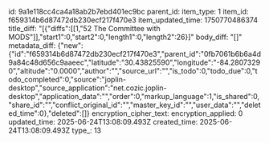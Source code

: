 id: 9a1e118cc4ca4a18ab2b7ebd401ec9bc
parent_id: 
item_type: 1
item_id: f659314b6d87472db230ecf217f470e3
item_updated_time: 1750770486374
title_diff: "[{\"diffs\":[[1,\"52 The Committee with MODS\"]],\"start1\":0,\"start2\":0,\"length1\":0,\"length2\":26}]"
body_diff: "[]"
metadata_diff: {"new":{"id":"f659314b6d87472db230ecf217f470e3","parent_id":"0fb7061b6b6a4d9a84c48d656c9aaeec","latitude":"30.43825590","longitude":"-84.28073290","altitude":"0.0000","author":"","source_url":"","is_todo":0,"todo_due":0,"todo_completed":0,"source":"joplin-desktop","source_application":"net.cozic.joplin-desktop","application_data":"","order":0,"markup_language":1,"is_shared":0,"share_id":"","conflict_original_id":"","master_key_id":"","user_data":"","deleted_time":0},"deleted":[]}
encryption_cipher_text: 
encryption_applied: 0
updated_time: 2025-06-24T13:08:09.493Z
created_time: 2025-06-24T13:08:09.493Z
type_: 13